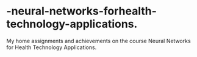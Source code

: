 # -neural-networks-forhealth-technology-applications.
My home assignments and achievements on the course Neural Networks for Health Technology Applications.
